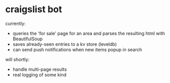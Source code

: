 # craigslist bot

currently:
* queries the 'for sale' page for an area and parses the resulting html with BeautifulSoup
* saves already-seen entries to a kv store (leveldb)
* can send push notifications when new items popup in search 


will shortly:
* handle multi-page results
* real logging of some kind
